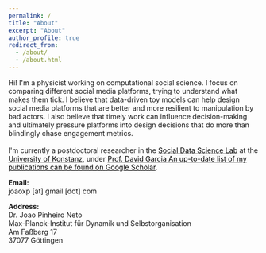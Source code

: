 ```yaml
---
permalink: /
title: "About"
excerpt: "About"
author_profile: true
redirect_from:
  - /about/
  - /about.html
---
```


<p style='text-align: left;'>
Hi! I'm a physicist working on computational social science. I focus on comparing different social media platforms, trying to understand what makes them tick. I believe that data-driven toy models can help design social media platforms that are better and more resilient to manipulation by bad actors. I also believe that timely work can influence decision-making and ultimately pressure platforms into design decisions that do more than blindingly chase engagement metrics.
<br />
<br />
I'm currently a postdoctoral researcher in the <a style='color: black;' href='https://dgarcia.eu/'>Social Data Science Lab</a> at the <a style='color: black;' href='https://www.uni-konstanz.de/'>University of Konstanz</a>, under <a style='color: black;' href='https://twitter.com/dgarcia_eu'>Prof. David Garcia</a.> An up-to-date list of my publications can be found on <a style='color: black;' href='https://scholar.google.com/citations?user=nq61A04AAAAJ&hl=en'>Google Scholar</a>.</p>

**Email:**\
joaoxp [at] gmail [dot] com

**Address:**\
Dr. Joao Pinheiro Neto\
Max-Planck-Institut für Dynamik und Selbstorganisation\
Am Faßberg 17\
37077 Göttingen




